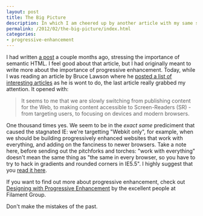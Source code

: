 ```yaml
---
layout: post
title: The Big Picture
description: In which I am cheered up by another article with my same sentiments about Progressive Enhancement
permalink: /2012/02/the-big-picture/index.html
categories:
- progressive-enhancement
---
```


I had written [a post](http://thejacklawson.com/2011/12/HTML/index.html) a
couple months ago, stressing the importance of semantic HTML. I feel good about
that article, but I had originally meant to write more about the importance of
progressive enhancement. Today, while I was reading an article by Bruce Lawson
where he [posted a list of interesting articles](http://www.brucelawson.co.uk/2012/reading-list-mobile-development-approaches/)
as he is wont to do, the last article really grabbed my attention. It opened
with:

> It seems to me that we are slowly switching from publishing content for the
> Web, to making content accessible to Screen-Readers (SR) - from targeting
> users, to focusing on devices and modern browsers.

One thousand times yes. We seem to be in the *exact same* prediciment that
caused the stagnated IE: we're targetting "Webkit only", for example,
when we should be building progressively enhanced websites that work
with everything, and adding on the fanciness to newer browsers. Take a note
here, before sending out the pitchforks and torches: "work with everything"
doesn't mean the same thing as "the same in every browser, so you have to
try to hack in gradients and rounded corners in IE5.5".  I highly suggest 
that you [read it here](http://www.css-101.org/articles/the_power_of_the_web_is_in_its_universality/strive_to_make_content_accessible_to_all.php).

If you want to find out more about progressive enhancement, check out
[Designing with Progressive Enhancement](http://filamentgroup.com/dwpe/)
by the excellent people at Filament Group. 

Don't make the mistakes of the past.
